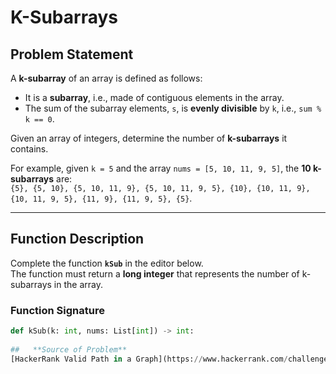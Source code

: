 # K-Subarrays

## Problem Statement

A **k-subarray** of an array is defined as follows:

- It is a **subarray**, i.e., made of contiguous elements in the array.
- The sum of the subarray elements, `s`, is **evenly divisible** by `k`, i.e., `sum % k == 0`.

Given an array of integers, determine the number of **k-subarrays** it contains.

For example, given `k = 5` and the array `nums = [5, 10, 11, 9, 5]`, the **10 k-subarrays** are:  
`{5}, {5, 10}, {5, 10, 11, 9}, {5, 10, 11, 9, 5}, {10}, {10, 11, 9}, {10, 11, 9, 5}, {11, 9}, {11, 9, 5}, {5}`.

---

## Function Description

Complete the function **`kSub`** in the editor below.  
The function must return a **long integer** that represents the number of k-subarrays in the array.

### **Function Signature**
```python
def kSub(k: int, nums: List[int]) -> int:
    
##   **Source of Problem**
[HackerRank Valid Path in a Graph](https://www.hackerrank.com/challenges/k-subarrays/problem)
